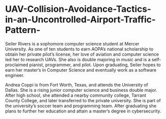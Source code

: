 # UAV-Collision-Avoidance-Tactics-in-an-Uncontrolled-Airport-Traffic-Pattern-

Seiler Rivers is a sophomore computer science student at Mercer University. As one of ten students to earn AOPA’s national scholarship to obtain her private pilot’s license, her love of aviation and computer science led her to research UAVs. She also is double majoring in music and is a self-proclaimed pianist, programmer, and pilot. Upon graduating, Seiler hopes to earn her master’s in Computer Science and eventually work as a software engineer.


Andrea Coppi is from Fort Worth, Texas, and attends the University of Dallas. She is a rising junior computer science and business double major. After high school, she attended a nearby community college, Tarrant County College, and later transferred to the private university. She is part of the university’s soccer team and programming team. After graduating she plans to further her education and attain a master’s degree in cybersecurity.


